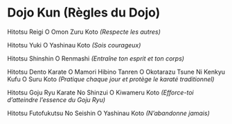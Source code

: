 # Dojo Kun (Règles du Dojo)

Hitotsu Reigi O Omon Zuru Koto
_(Respecte les autres)_

Hitotsu Yuki O Yashinau Koto
_(Sois courageux)_

Hitotsu Shinshin O Renmashi
_(Entraîne ton esprit et ton corps)_

Hitotsu Dento Karate O Mamori Hibino Tanren O Okotarazu Tsune Ni Kenkyu Kufu O Suru Koto
_(Pratique chaque jour et protège le karaté traditionnel)_

Hitotsu Goju Ryu Karate No Shinzui O Kiwameru Koto
_(Efforce-toi d’atteindre l’essence du Goju Ryu)_

Hitotsu Futofukutsu No Seishin O Yashinau Koto
_(N’abandonne jamais)_ 